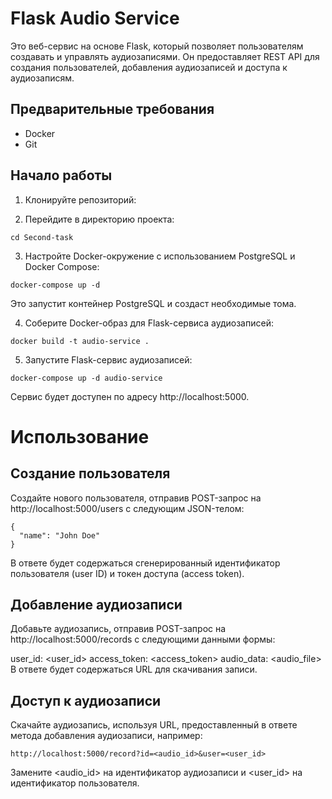# Flask Audio Service

Это веб-сервис на основе Flask, который позволяет пользователям создавать и управлять аудиозаписями. Он предоставляет REST API для создания пользователей, добавления аудиозаписей и доступа к аудиозаписям.

## Предварительные требования

- Docker
- Git

## Начало работы

1. Клонируйте репозиторий:

2. Перейдите в директорию проекта:

```
cd Second-task
```

3. Настройте Docker-окружение с использованием PostgreSQL и Docker Compose:

```
docker-compose up -d
```
Это запустит контейнер PostgreSQL и создаст необходимые тома.

4. Соберите Docker-образ для Flask-сервиса аудиозаписей:
```
docker build -t audio-service .
```

5. Запустите Flask-сервис аудиозаписей:

```
docker-compose up -d audio-service
```
Сервис будет доступен по адресу http://localhost:5000.

# Использование
## Создание пользователя
Создайте нового пользователя, отправив POST-запрос на http://localhost:5000/users с следующим JSON-телом:
```
{
  "name": "John Doe"
}
```
В ответе будет содержаться сгенерированный идентификатор пользователя (user ID) и токен доступа (access token).
## Добавление аудиозаписи
Добавьте аудиозапись, отправив POST-запрос на http://localhost:5000/records с следующими данными формы:

user_id: <user_id>
access_token: <access_token>
audio_data: <audio_file>
В ответе будет содержаться URL для скачивания записи.

## Доступ к аудиозаписи
Скачайте аудиозапись, используя URL, предоставленный в ответе метода добавления аудиозаписи, например:
```
http://localhost:5000/record?id=<audio_id>&user=<user_id>
```
Замените <audio_id> на идентификатор аудиозаписи и <user_id> на идентификатор пользователя.
